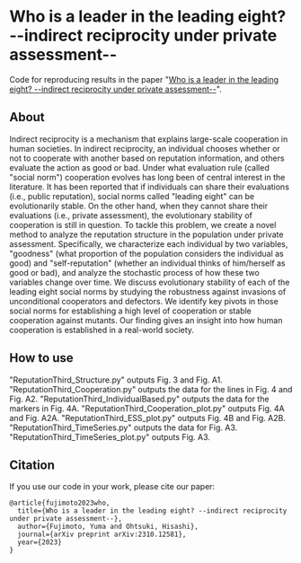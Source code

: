 # Who is a leader in the leading eight? --indirect reciprocity under private assessment--
Code for reproducing results in the paper "[Who is a leader in the leading eight? --indirect reciprocity under private assessment--](https://arxiv.org/abs/2310.12581)".

## About
Indirect reciprocity is a mechanism that explains large-scale cooperation in human societies. In indirect reciprocity, an individual chooses whether or not to cooperate with another based on reputation information, and others evaluate the action as good or bad. Under what evaluation rule (called "social norm") cooperation evolves has long been of central interest in the literature. It has been reported that if individuals can share their evaluations (i.e., public reputation), social norms called "leading eight" can be evolutionarily stable. On the other hand, when they cannot share their evaluations (i.e., private assessment), the evolutionary stability of cooperation is still in question. To tackle this problem, we create a novel method to analyze the reputation structure in the population under private assessment. Specifically, we characterize each individual by two variables, "goodness" (what proportion of the population considers the individual as good) and "self-reputation" (whether an individual thinks of him/herself as good or bad), and analyze the stochastic process of how these two variables change over time. We discuss evolutionary stability of each of the leading eight social norms by studying the robustness against invasions of unconditional cooperators and defectors. We identify key pivots in those social norms for establishing a high level of cooperation or stable cooperation against mutants. Our finding gives an insight into how human cooperation is established in a real-world society.

## How to use
"ReputationThird_Structure.py" outputs Fig. 3 and Fig. A1.
"ReputationThird_Cooperation.py" outputs the data for the lines in Fig. 4 and Fig. A2.
"ReputationThird_IndividualBased.py" outputs the data for the markers in Fig. 4A.
"ReputationThird_Cooperation_plot.py" outputs Fig. 4A and Fig. A2A.
"ReputationThird_ESS_plot.py" outputs Fig. 4B and Fig. A2B.
"ReputationThird_TimeSeries.py" outputs the data for Fig. A3.
"ReputationThird_TimeSeries_plot.py" outputs Fig. A3.

## Citation
If you use our code in your work, please cite our paper:
```
@article{fujimoto2023who,
  title={Who is a leader in the leading eight? --indirect reciprocity under private assessment--},
  author={Fujimoto, Yuma and Ohtsuki, Hisashi},
  journal={arXiv preprint arXiv:2310.12581},
  year={2023}
}
```
